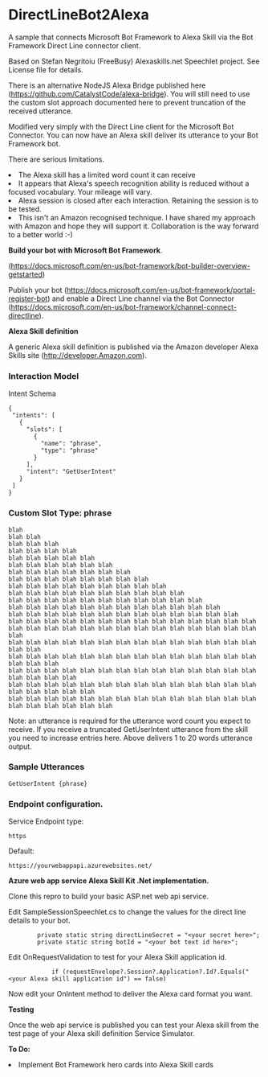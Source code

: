 # DirectLineBot2Alexa
A sample that connects Microsoft Bot Framework to Alexa Skill via the Bot Framework Direct Line connector client.

Based on Stefan Negritoiu (FreeBusy) Alexaskills.net Speechlet project. See License file for details.

There is an alternative NodeJS Alexa Bridge published here (https://github.com/CatalystCode/alexa-bridge).
You will still need to use the custom slot approach documented here to prevent truncation of the received utterance.

Modified very simply with the Direct Line client for the Microsoft Bot Connector. You can now have an Alexa skill deliver its utterance to your Bot Framework bot.

There are serious limitations.
<li>The Alexa skill has a limited word count it can receive
<li>It appears that Alexa's speech recognition ability is reduced without a focused vocabulary. Your mileage will vary.
<li>Alexa session is closed after each interaction. Retaining the session is to be tested.
<li>This isn't an Amazon recognised technique. I have shared my approach with Amazon and hope they will support it. Collaboration is the way forward to a better world :-)

<b>Build your bot with Microsoft Bot Framework</b>.
 
 (https://docs.microsoft.com/en-us/bot-framework/bot-builder-overview-getstarted)

Publish your bot (https://docs.microsoft.com/en-us/bot-framework/portal-register-bot) and enable a Direct Line channel via the Bot Connector (https://docs.microsoft.com/en-us/bot-framework/channel-connect-directline).

<b>Alexa Skill definition</b>

 A generic Alexa skill definition is published via the Amazon developer Alexa Skills site (http://developer.Amazon.com).

 <h3>Interaction Model</h3>

 Intent Schema
 ```
 {
  "intents": [
    {
      "slots": [
        {
          "name": "phrase",
          "type": "phrase"
        }
      ],
      "intent": "GetUserIntent"
    }
  ]
}
```
<h3>Custom Slot Type: phrase </h3>

```
blah
blah blah
blah blah blah
blah blah blah blah
blah blah blah blah blah
blah blah blah blah blah blah
blah blah blah blah blah blah blah
blah blah blah blah blah blah blah blah
blah blah blah blah blah blah blah blah blah
blah blah blah blah blah blah blah blah blah blah
blah blah blah blah blah blah blah blah blah blah blah
blah blah blah blah blah blah blah blah blah blah blah blah
blah blah blah blah blah blah blah blah blah blah blah blah blah
blah blah blah blah blah blah blah blah blah blah blah blah blah blah
blah blah blah blah blah blah blah blah blah blah blah blah blah blah blah
blah blah blah blah blah blah blah blah blah blah blah blah blah blah blah blah
blah blah blah blah blah blah blah blah blah blah blah blah blah blah blah blah blah
blah blah blah blah blah blah blah blah blah blah blah blah blah blah blah blah blah blah
blah blah blah blah blah blah blah blah blah blah blah blah blah blah blah blah blah blah blah
blah blah blah blah blah blah blah blah blah blah blah blah blah blah blah blah blah blah blah blah
```
Note: an utterance is required for the utterance word count you expect to receive. If you receive a truncated GetUserIntent utterance from the skill you need to increase entries here. Above delivers 1 to 20 words utterance output.

<h3>Sample Utterances</h3>

```
GetUserIntent {phrase}
```

<h3>Endpoint configuration.</h3>

Service Endpoint type:

```
https
```
Default:

```
https://yourwebappapi.azurewebsites.net/
```

<b>Azure web app service Alexa Skill Kit .Net implementation.</b>

Clone this repro to build your basic ASP.net web api service.

Edit SampleSessionSpeechlet.cs to change the values for the direct line details to your bot.

```
        private static string directLineSecret = "<your secret here>";
        private static string botId = "<your bot text id here>";
```
Edit OnRequestValidation to test for your Alexa Skill application id.

```
            if (requestEnvelope?.Session?.Application?.Id?.Equals("<your Alexa skill application id") == false)
```
Now edit your OnIntent method to deliver the Alexa card format you want.

<b>Testing</b>

Once the web api service is published you can test your Alexa skill from the test page of your Alexa skill definition Service Simulator.

<b>To Do:</b>

<li>Implement Bot Framework hero cards into Alexa Skill cards
